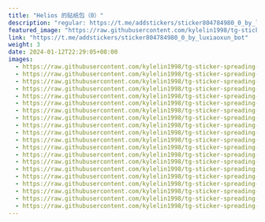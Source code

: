 ```yaml
---
title: "Helios 的贴纸包（0）"
description: "regular: https://t.me/addstickers/sticker804784980_0_by_luxiaoxun_bot"
featured_image: "https://raw.githubusercontent.com/kylelin1998/tg-sticker-spreading-worldwide-images/main/img/2b1000b3-1928-42c7-9f93-8030b14708f3.jpg"
link: "https://t.me/addstickers/sticker804784980_0_by_luxiaoxun_bot"
weight: 3
date: 2024-01-12T22:29:05+08:00
images:
  - https://raw.githubusercontent.com/kylelin1998/tg-sticker-spreading-worldwide-images/main/img/2b1000b3-1928-42c7-9f93-8030b14708f3.jpg
  - https://raw.githubusercontent.com/kylelin1998/tg-sticker-spreading-worldwide-images/main/img/5a5e2d4b-bc5c-4262-83d2-ab6761a495f8.jpg
  - https://raw.githubusercontent.com/kylelin1998/tg-sticker-spreading-worldwide-images/main/img/cc393b83-20ba-4755-bb80-bf989a9867e7.jpg
  - https://raw.githubusercontent.com/kylelin1998/tg-sticker-spreading-worldwide-images/main/img/7ab9e66c-9175-44d4-aebd-a81457179d10.jpg
  - https://raw.githubusercontent.com/kylelin1998/tg-sticker-spreading-worldwide-images/main/img/dd196ea2-3cc8-4048-bdac-e0faaf492155.jpg
  - https://raw.githubusercontent.com/kylelin1998/tg-sticker-spreading-worldwide-images/main/img/792016e6-8060-493c-8057-f5da5f8f3426.jpg
  - https://raw.githubusercontent.com/kylelin1998/tg-sticker-spreading-worldwide-images/main/img/c900f198-2663-42bf-8447-6b99e7bbdceb.jpg
  - https://raw.githubusercontent.com/kylelin1998/tg-sticker-spreading-worldwide-images/main/img/63484b4f-9cf1-4a00-887c-209317b0cad3.jpg
  - https://raw.githubusercontent.com/kylelin1998/tg-sticker-spreading-worldwide-images/main/img/207d1d82-34c6-4a98-a6f2-8d993e7ed2f2.jpg
  - https://raw.githubusercontent.com/kylelin1998/tg-sticker-spreading-worldwide-images/main/img/70518fdc-602a-43aa-b493-9b44fb45df51.jpg
  - https://raw.githubusercontent.com/kylelin1998/tg-sticker-spreading-worldwide-images/main/img/08d8d319-080f-4975-8dc7-5b9989bd2859.jpg
  - https://raw.githubusercontent.com/kylelin1998/tg-sticker-spreading-worldwide-images/main/img/6ff12c5a-ec30-4806-99a9-f17f901fa7d8.jpg
  - https://raw.githubusercontent.com/kylelin1998/tg-sticker-spreading-worldwide-images/main/img/390fd165-676c-4aab-91f7-ca31e5c43051.jpg
  - https://raw.githubusercontent.com/kylelin1998/tg-sticker-spreading-worldwide-images/main/img/48efebb9-0a88-4828-8afe-beb52a0da067.jpg
  - https://raw.githubusercontent.com/kylelin1998/tg-sticker-spreading-worldwide-images/main/img/31986e43-6bee-45df-a6b2-8538a4700790.jpg
  - https://raw.githubusercontent.com/kylelin1998/tg-sticker-spreading-worldwide-images/main/img/de82d6e5-7c53-4542-a9c2-b8399725854d.jpg
  - https://raw.githubusercontent.com/kylelin1998/tg-sticker-spreading-worldwide-images/main/img/2f1c0724-f21c-45d3-8c4f-66ab0cdd4692.jpg
  - https://raw.githubusercontent.com/kylelin1998/tg-sticker-spreading-worldwide-images/main/img/5cae2bc5-b023-4fc8-8721-ca744f5e70e8.jpg
  - https://raw.githubusercontent.com/kylelin1998/tg-sticker-spreading-worldwide-images/main/img/c0716384-5ca8-429d-9c2f-01af4fb1ef28.jpg
  - https://raw.githubusercontent.com/kylelin1998/tg-sticker-spreading-worldwide-images/main/img/96c0ecbe-76f3-479f-acd8-a6956c2cb2b3.jpg
---
```

